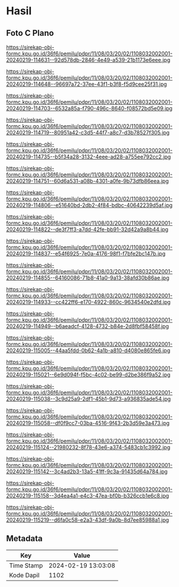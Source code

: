 # Hasil

## Foto C Plano

https://sirekap-obj-formc.kpu.go.id/36f6/pemilu/pdpr/11/08/03/20/02/1108032002001-20240219-114631--92d578db-2846-4e49-a539-21b1173e6eee.jpg

https://sirekap-obj-formc.kpu.go.id/36f6/pemilu/pdpr/11/08/03/20/02/1108032002001-20240219-114648--96697a72-37ee-43f1-b3f8-f5d9cee25f31.jpg

https://sirekap-obj-formc.kpu.go.id/36f6/pemilu/pdpr/11/08/03/20/02/1108032002001-20240219-114703--6532a85a-f790-496c-8640-f08572bd5e09.jpg

https://sirekap-obj-formc.kpu.go.id/36f6/pemilu/pdpr/11/08/03/20/02/1108032002001-20240219-114719--80951a42-c3d5-44f7-a8c7-d3b78527f305.jpg

https://sirekap-obj-formc.kpu.go.id/36f6/pemilu/pdpr/11/08/03/20/02/1108032002001-20240219-114735--b5f34a28-3132-4eee-ad28-a755ee792cc2.jpg

https://sirekap-obj-formc.kpu.go.id/36f6/pemilu/pdpr/11/08/03/20/02/1108032002001-20240219-114751--60d6a531-a08b-4301-a0fe-9b73dfb86eea.jpg

https://sirekap-obj-formc.kpu.go.id/36f6/pemilu/pdpr/11/08/03/20/02/1108032002001-20240219-114806--e51640bd-2db2-4f84-bdbc-40642239d5af.jpg

https://sirekap-obj-formc.kpu.go.id/36f6/pemilu/pdpr/11/08/03/20/02/1108032002001-20240219-114822--de3f7ff3-a7dd-42fe-bb91-32d42a9a8b44.jpg

https://sirekap-obj-formc.kpu.go.id/36f6/pemilu/pdpr/11/08/03/20/02/1108032002001-20240219-114837--e54f6925-7e0a-4176-98f1-f7bfe2bc147b.jpg

https://sirekap-obj-formc.kpu.go.id/36f6/pemilu/pdpr/11/08/03/20/02/1108032002001-20240219-114855--64160086-71b8-41a0-9a13-38afd30b86ae.jpg

https://sirekap-obj-formc.kpu.go.id/36f6/pemilu/pdpr/11/08/03/20/02/1108032002001-20240219-114933--cc422ff6-e170-4922-860c-9634540e2dfd.jpg

https://sirekap-obj-formc.kpu.go.id/36f6/pemilu/pdpr/11/08/03/20/02/1108032002001-20240219-114949--b6aeadcf-4128-4732-b84e-2d8fbf58458f.jpg

https://sirekap-obj-formc.kpu.go.id/36f6/pemilu/pdpr/11/08/03/20/02/1108032002001-20240219-115005--44aa5fdd-0b62-4a1b-a810-d4080e865fe6.jpg

https://sirekap-obj-formc.kpu.go.id/36f6/pemilu/pdpr/11/08/03/20/02/1108032002001-20240219-115021--6e9d094f-f5bc-4c02-be99-d2be386f9a52.jpg

https://sirekap-obj-formc.kpu.go.id/36f6/pemilu/pdpr/11/08/03/20/02/1108032002001-20240219-115038--3c9d25a9-2df1-45b1-9d73-a936835ade54.jpg

https://sirekap-obj-formc.kpu.go.id/36f6/pemilu/pdpr/11/08/03/20/02/1108032002001-20240219-115058--df0f9cc7-03ba-4516-9f43-2b3d59e3a473.jpg

https://sirekap-obj-formc.kpu.go.id/36f6/pemilu/pdpr/11/08/03/20/02/1108032002001-20240219-115124--21980232-8f78-43e6-a374-5483cb1c3992.jpg

https://sirekap-obj-formc.kpu.go.id/36f6/pemilu/pdpr/11/08/03/20/02/1108032002001-20240219-115142--3c4ad2b3-13a5-41ff-9c3a-91435d64a784.jpg

https://sirekap-obj-formc.kpu.go.id/36f6/pemilu/pdpr/11/08/03/20/02/1108032002001-20240219-115158--3d4ea4a1-e4c3-47ea-bf0b-b326ccb1e6c8.jpg

https://sirekap-obj-formc.kpu.go.id/36f6/pemilu/pdpr/11/08/03/20/02/1108032002001-20240219-115219--d6fa0c58-e2a3-43df-9a0b-8d7ee85988a1.jpg


## Metadata

| Key        | Value               |
| ---------- | ------------------- |
| Time Stamp | 2024-02-19 13:03:08 |
| Kode Dapil | 1102                |



